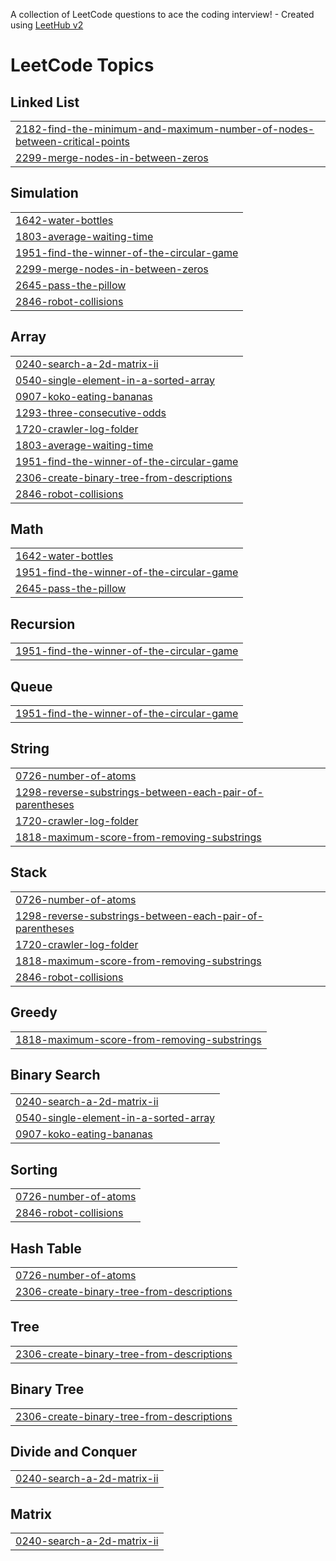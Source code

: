 A collection of LeetCode questions to ace the coding interview! - Created using [LeetHub v2](https://github.com/arunbhardwaj/LeetHub-2.0)
<!---LeetCode Topics Start-->
# LeetCode Topics
## Linked List
|  |
| ------- |
| [2182-find-the-minimum-and-maximum-number-of-nodes-between-critical-points](https://github.com/lalitsontyal/LEETCODE/tree/master/2182-find-the-minimum-and-maximum-number-of-nodes-between-critical-points) |
| [2299-merge-nodes-in-between-zeros](https://github.com/lalitsontyal/LEETCODE/tree/master/2299-merge-nodes-in-between-zeros) |
## Simulation
|  |
| ------- |
| [1642-water-bottles](https://github.com/lalitsontyal/LEETCODE/tree/master/1642-water-bottles) |
| [1803-average-waiting-time](https://github.com/lalitsontyal/LEETCODE/tree/master/1803-average-waiting-time) |
| [1951-find-the-winner-of-the-circular-game](https://github.com/lalitsontyal/LEETCODE/tree/master/1951-find-the-winner-of-the-circular-game) |
| [2299-merge-nodes-in-between-zeros](https://github.com/lalitsontyal/LEETCODE/tree/master/2299-merge-nodes-in-between-zeros) |
| [2645-pass-the-pillow](https://github.com/lalitsontyal/LEETCODE/tree/master/2645-pass-the-pillow) |
| [2846-robot-collisions](https://github.com/lalitsontyal/LEETCODE/tree/master/2846-robot-collisions) |
## Array
|  |
| ------- |
| [0240-search-a-2d-matrix-ii](https://github.com/lalitsontyal/LEETCODE/tree/master/0240-search-a-2d-matrix-ii) |
| [0540-single-element-in-a-sorted-array](https://github.com/lalitsontyal/LEETCODE/tree/master/0540-single-element-in-a-sorted-array) |
| [0907-koko-eating-bananas](https://github.com/lalitsontyal/LEETCODE/tree/master/0907-koko-eating-bananas) |
| [1293-three-consecutive-odds](https://github.com/lalitsontyal/LEETCODE/tree/master/1293-three-consecutive-odds) |
| [1720-crawler-log-folder](https://github.com/lalitsontyal/LEETCODE/tree/master/1720-crawler-log-folder) |
| [1803-average-waiting-time](https://github.com/lalitsontyal/LEETCODE/tree/master/1803-average-waiting-time) |
| [1951-find-the-winner-of-the-circular-game](https://github.com/lalitsontyal/LEETCODE/tree/master/1951-find-the-winner-of-the-circular-game) |
| [2306-create-binary-tree-from-descriptions](https://github.com/lalitsontyal/LEETCODE/tree/master/2306-create-binary-tree-from-descriptions) |
| [2846-robot-collisions](https://github.com/lalitsontyal/LEETCODE/tree/master/2846-robot-collisions) |
## Math
|  |
| ------- |
| [1642-water-bottles](https://github.com/lalitsontyal/LEETCODE/tree/master/1642-water-bottles) |
| [1951-find-the-winner-of-the-circular-game](https://github.com/lalitsontyal/LEETCODE/tree/master/1951-find-the-winner-of-the-circular-game) |
| [2645-pass-the-pillow](https://github.com/lalitsontyal/LEETCODE/tree/master/2645-pass-the-pillow) |
## Recursion
|  |
| ------- |
| [1951-find-the-winner-of-the-circular-game](https://github.com/lalitsontyal/LEETCODE/tree/master/1951-find-the-winner-of-the-circular-game) |
## Queue
|  |
| ------- |
| [1951-find-the-winner-of-the-circular-game](https://github.com/lalitsontyal/LEETCODE/tree/master/1951-find-the-winner-of-the-circular-game) |
## String
|  |
| ------- |
| [0726-number-of-atoms](https://github.com/lalitsontyal/LEETCODE/tree/master/0726-number-of-atoms) |
| [1298-reverse-substrings-between-each-pair-of-parentheses](https://github.com/lalitsontyal/LEETCODE/tree/master/1298-reverse-substrings-between-each-pair-of-parentheses) |
| [1720-crawler-log-folder](https://github.com/lalitsontyal/LEETCODE/tree/master/1720-crawler-log-folder) |
| [1818-maximum-score-from-removing-substrings](https://github.com/lalitsontyal/LEETCODE/tree/master/1818-maximum-score-from-removing-substrings) |
## Stack
|  |
| ------- |
| [0726-number-of-atoms](https://github.com/lalitsontyal/LEETCODE/tree/master/0726-number-of-atoms) |
| [1298-reverse-substrings-between-each-pair-of-parentheses](https://github.com/lalitsontyal/LEETCODE/tree/master/1298-reverse-substrings-between-each-pair-of-parentheses) |
| [1720-crawler-log-folder](https://github.com/lalitsontyal/LEETCODE/tree/master/1720-crawler-log-folder) |
| [1818-maximum-score-from-removing-substrings](https://github.com/lalitsontyal/LEETCODE/tree/master/1818-maximum-score-from-removing-substrings) |
| [2846-robot-collisions](https://github.com/lalitsontyal/LEETCODE/tree/master/2846-robot-collisions) |
## Greedy
|  |
| ------- |
| [1818-maximum-score-from-removing-substrings](https://github.com/lalitsontyal/LEETCODE/tree/master/1818-maximum-score-from-removing-substrings) |
## Binary Search
|  |
| ------- |
| [0240-search-a-2d-matrix-ii](https://github.com/lalitsontyal/LEETCODE/tree/master/0240-search-a-2d-matrix-ii) |
| [0540-single-element-in-a-sorted-array](https://github.com/lalitsontyal/LEETCODE/tree/master/0540-single-element-in-a-sorted-array) |
| [0907-koko-eating-bananas](https://github.com/lalitsontyal/LEETCODE/tree/master/0907-koko-eating-bananas) |
## Sorting
|  |
| ------- |
| [0726-number-of-atoms](https://github.com/lalitsontyal/LEETCODE/tree/master/0726-number-of-atoms) |
| [2846-robot-collisions](https://github.com/lalitsontyal/LEETCODE/tree/master/2846-robot-collisions) |
## Hash Table
|  |
| ------- |
| [0726-number-of-atoms](https://github.com/lalitsontyal/LEETCODE/tree/master/0726-number-of-atoms) |
| [2306-create-binary-tree-from-descriptions](https://github.com/lalitsontyal/LEETCODE/tree/master/2306-create-binary-tree-from-descriptions) |
## Tree
|  |
| ------- |
| [2306-create-binary-tree-from-descriptions](https://github.com/lalitsontyal/LEETCODE/tree/master/2306-create-binary-tree-from-descriptions) |
## Binary Tree
|  |
| ------- |
| [2306-create-binary-tree-from-descriptions](https://github.com/lalitsontyal/LEETCODE/tree/master/2306-create-binary-tree-from-descriptions) |
## Divide and Conquer
|  |
| ------- |
| [0240-search-a-2d-matrix-ii](https://github.com/lalitsontyal/LEETCODE/tree/master/0240-search-a-2d-matrix-ii) |
## Matrix
|  |
| ------- |
| [0240-search-a-2d-matrix-ii](https://github.com/lalitsontyal/LEETCODE/tree/master/0240-search-a-2d-matrix-ii) |
<!---LeetCode Topics End-->